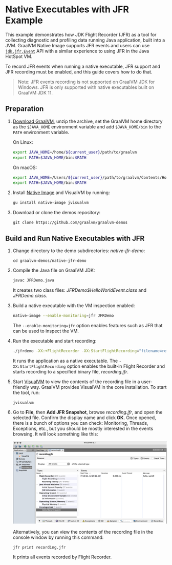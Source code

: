 # Native Executables with JFR Example

This example demonstrates how JDK Flight Recorder (JFR) as a tool for collecting diagnostic and profiling data running Java application, built into a JVM. 
GraalVM Native Image supports JFR events and users can use [`jdk.jfr.Event`](https://docs.oracle.com/en/java/javase/11/docs/api/jdk.jfr/jdk/jfr/Event.html) API with a similar experience to using JFR in the Java HotSpot VM.

To record JFR events when running a native executable, JFR support and JFR recording must be enabled, and this guide covers how to do that.

> Note: JFR events recording is not supported on GraalVM JDK for Windows. JFR is only supported with native executables built on GraalVM JDK 11.

## Preparation

1. [Download GraalVM](https://www.graalvm.org/downloads/), unzip the archive, set the GraalVM home directory as the `$JAVA_HOME` environment variable and add `$JAVA_HOME/bin` to the `PATH` environment variable.

    On Linux:
    ```bash
    export JAVA_HOME=/home/${current_user}/path/to/graalvm
    export PATH=$JAVA_HOME/bin:$PATH
    ```
    On macOS:
    ```bash
    export JAVA_HOME=/Users/${current_user}/path/to/graalvm/Contents/Home
    export PATH=$JAVA_HOME/bin:$PATH
    ```

2. Install [Native Image](https://www.graalvm.org/dev/reference-manual/native-image/#install-native-image) and VisualVM by running:
    ```bash
    gu install native-image jvisualvm
    ``` 

3. Download or clone the demos repository:
    ```
    git clone https://github.com/graalvm/graalvm-demos
    ```

## Build and Run Native Executables with JFR

1. Change directory to the demo subdirectories: _native-jfr-demo_:
    ```
    cd graalvm-demos/native-jfr-demo
    ```
2. Compile the Java file on GraalVM JDK:
    ```bash
    javac JFRDemo.java
    ```
    It creates two class files: _JFRDemo$HelloWorldEvent.class_ and _JFRDemo.class_.

3. Build a native executable with the VM inspection enabled:
    ```bash
    native-image --enable-monitoring=jfr JFRDemo
    ```
    The `--enable-monitoring=jfr` option enables features such as JFR that can be used to inspect the VM.

4. Run the executable and start recording:
    ```bash
    ./jfrdemo -XX:+FlightRecorder -XX:StartFlightRecording="filename=recording.jfr"
    ```
    It runs the application as a native executable. The `-XX:StartFlightRecording` option enables the built-in Flight Recorder and starts recording to a specified binary file, _recording.jfr_.

5. Start [VisualVM](https://visualvm.github.io/) to view the contents of the recording file in a user-friendly way. GraalVM provides VisualVM in the core installation. To start the tool, run:
    ```bash 
    jvisualvm
    ```

6. Go to **File**, then **Add JFR Snapshot**, browse _recording.jfr_, and open       the selected file. Confirm the display name and click **OK**. Once opened, there is a bunch of options you can check: Monitoring, Threads, Exceptions, etc., but you should be mostly interested in the events browsing. It will look something like this:
    
    ![JDK Flight Recorder](img/jfr.png)

    Alternatively, you can view the contents of the recording file in the console window by running this command:
    ```shell
   jfr print recording.jfr
    ```
    
    It prints all events recorded by Flight Recorder.
